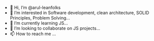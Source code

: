 - 👋 Hi, I’m @arul-leanfolks
- 👀 I’m interested in Software development, clean architecture, SOLID Principles, Problem Solving...
- 🌱 I’m currently learning JS...
- 💞️ I’m looking to collaborate on JS projects...
- 📫 How to reach me ...

<!---
arul-leanfolks/arul-leanfolks is a ✨ special ✨ repository because its `README.md` (this file) appears on your GitHub profile.
You can click the Preview link to take a look at your changes.
--->
